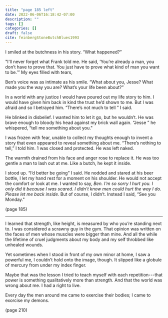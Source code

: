 ```yaml
---
title: "page 185 left"
date: 2022-06-06T16:18:42-07:00
description: ""
tags: []
categories: []
draft: false
cite: feinbergStoneButchBlues1993
---
```


I smiled at the butchness in his story. “What happened?”
	
"I'll never forget what Frank told me. He said, ‘You’re already a man, you don’t
have to prove that. You just have to prove what kind of man you want to be.’” My eyes
filled with tears,

Ben’s voice was as intimate as his smile. “What about you, Jesse? What made you
the way you are? What’s your life been about?”

In a world with any justice I would have poured out my life story to him. I would
have given him back in kind the trust he’d shown to me. But I was afraid and so I betrayed
him. “There’s not much to tell ” I said.

He blinked in disbelief. I wanted him to let it go, but he wouldn’t. He was brave
enough to bloody his head against my brick wall again. “Jesse ” he whispered, “tell
me something about you."

I was frozen with fear, unable to collect my thoughts enough to invent a story that
even appeared to reveal something about me. “There’s nothing to tell,” I told him. 1
was closed and protected. He was left naked.

The warmth drained from his face and anger rose to replace it. He was too gentle
a man to lash out at me. Like a butch, he kept it inside.

I stood up. “I’d better be going” I said. He nodded and stared at his beer bottle,
I let my hand rest for a moment on his shoulder. He would not accept the comfort or
look at me. I wanted to say, 
*Ben. I'm so sorry I hurt you. I only did it because I was scared.* 
*I didn't know men could hurt the way I do. Please let me back inside.*
But of course, I didn’t. Instead I said, “See you Monday."

(page 185)

---

I learned that strength, like height, is measured by who you’re standing next to.
I was considered a scrawny guy in the gym. That opinion was written on the faces of
men whose muscles were bigger than mine. And all the while the lifetime of cruel judgments 
about my body and my self throbbed like unhealed wounds.

Yet sometimes when I stood in front of my own minor at home, I saw a powerful
me, I couldn’t hold onto the image, though. It slipped like a globule of mercury from
under my index finger.

Maybe that was the lesson I tried to teach myself with each repetition---that power
is something qualitatively more than strength. And that the world was wrong about me.
I had a right to live.

Every day the men around me came to exercise their bodies; I came to exorcise
my demons.

(page 210)